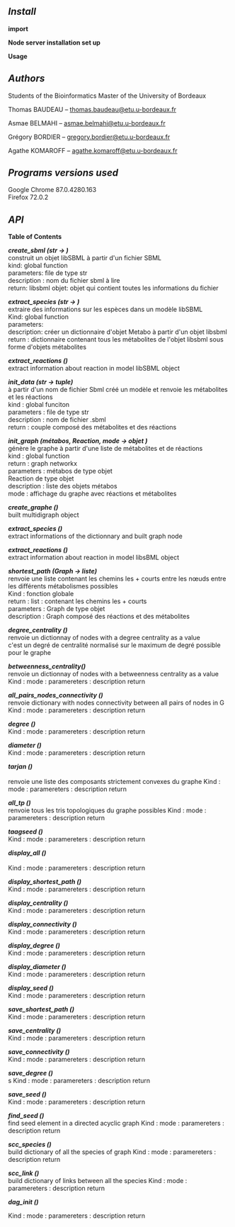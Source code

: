 *<h2>Install </h2>*

**import**




**Node server installation  set up** 




**Usage** 


*<h2>Authors </h2>* 

Students of the Bioinformatics Master of the University of Bordeaux 

Thomas BAUDEAU – thomas.baudeau@etu.u-bordeaux.fr   

Asmae BELMAHI  –  asmae.belmahi@etu.u-bordeaux.fr 

Grégory BORDIER – gregory.bordier@etu.u-bordeaux.fr 

Agathe KOMAROFF – agathe.komaroff@etu.u-bordeaux.fr 


*<h2>Programs versions used </h2>*

Google Chrome 87.0.4280.163 <br>
Firefox 72.0.2 <br>


*<h2>API </h2>*
__Table of Contents__

<strong> <em> create_sbml (str -> ) </em></strong> <br>
construit un objet libSBML à partir d'un fichier SBML <br>
kind: global function <br>
parameters: file de type str <br>
description : nom du fichier sbml à lire <br>
return: libsbml objet: objet qui contient toutes les informations du fichier <br>

<strong> <em> extract_species (str -> ) </em></strong> <br>
extraire des informations sur les espèces dans un modèle libSBML <br>
Kind: global function <br>
parameters:  <br> 
description: créer un dictionnaire d'objet Metabo à partir d'un objet libsbml <br>
return :  dictionnaire contenant tous les métabolites de l'objet libsbml sous forme d'objets métabolites <br>
   

<strong> <em> extract_reactions () </em></strong> <br>
	extract information about reaction in model libSBML object 

 <strong><em>init_data (str -> tuple) </em></strong> <br>
à partir d'un nom de fichier Sbml créé un modèle et renvoie les métabolites et les réactions <br>
kind : global funciton <br>
parameters : file de type str <br>
description : nom de fichier .sbml<br>
return : couple composé des métabolites et des réactions <br>

 <strong><em>init_graph (métabos, Reaction, mode → objet ) </em></strong> <br>
génère le graphe à partir d'une liste de métabolites et de réactions  <br>
kind : global function <br>
return : graph networkx <br>
parameters : métabos de type objet<br>
Reaction de type objet<br>
description : liste des objets métabos<br>
mode : affichage du graphe avec réactions et métabolites <br>

<strong><em>create_graphe ()  </em></strong> <br>
built multidigraph object

<strong><em>extract_species ()  </em></strong> <br>
extract informations of the dictionnary and built graph node <br>

 <strong><em> extract_reactions () </em></strong> <br>
extract information about reaction in model libsBML object <br>


 <strong><em> shortest_path (Graph → liste) </em></strong> <br>
renvoie une liste contenant les chemins les + courts entre les nœuds entre les différents métabolismes possibles <br>
Kind : fonction globale <br>
return : list : contenant les chemins les + courts <br>
parameters : Graph de type objet <br>
description : Graph composé des réactions et des métabolites <br>

 <strong><em> degree_centrality () </em></strong> <br>
renvoie un dictionnay of nodes with a degree centrality as a value <br>
c'est un degré de centralité normalisé sur le maximum de degré possible pour le graphe <br>

  <strong><em> betweenness_centrality() </em></strong> <br>
renvoie un dictionnay of nodes with a betweenness centrality as a value <br>
Kind : 
mode :
paramereters : 
description 
return 

 <strong><em> all_pairs_nodes_connectivity () </em></strong>  <br>
renvoie dictionary with nodes connectivity between all pairs of nodes in G <br>
Kind : 
mode :
paramereters : 
description 
return 

 <strong><em> degree () </em></strong>  <br> 
 Kind : 
mode :
paramereters : 
description 
return 

 <strong><em> diameter () </em></strong>  <br> 
Kind : 
mode :
paramereters : 
description 
return 

  <strong><em> tarjan () </em></strong>  <br>  
 renvoie une liste des composants strictement convexes du graphe 
Kind : 
mode :
paramereters : 
description 
return 

 <strong><em> all_tp ()  </em></strong>  <br> 
renvoie tous les tris topologiques du graphe possibles 
Kind : 
mode :
paramereters : 
description 
return 

 <strong><em> taagseed ()  </em></strong>  <br> 
Kind : 
mode :
paramereters : 
description 
return 


<strong><em> display_all () </em></strong>  <br>  
Kind : 
mode :
paramereters : 
description 
return 

 <strong><em>  display_shortest_path ()  </em></strong>  <br>
Kind : 
mode :
paramereters : 
description 
return 

<strong><em> display_centrality ()  </em></strong>  <br> 
Kind : 
mode :
paramereters : 
description 
return 

<strong><em>  display_connectivity ()   </em></strong>  <br>
Kind : 
mode :
paramereters : 
description 
return 

<strong><em>  display_degree ()  </em></strong>  <br> 
Kind : 
mode :
paramereters : 
description 
return 

<strong><em>  display_diameter ()  </em></strong>  <br> 
Kind : 
mode :
paramereters : 
description 
return 

<strong><em> display_seed ()  </em></strong>  <br> 
Kind : 
mode :
paramereters : 
description 
return 

<strong><em>  save_shortest_path ()  </em></strong>  <br> 
Kind : 
mode :
paramereters : 
description 
return 

<strong><em>  save_centrality ()  </em></strong>  <br>
Kind : 
mode :
paramereters : 
description 
return 

<strong><em>  save_connectivity ()   </em></strong>  <br>
Kind : 
mode :
paramereters : 
description 
return 

<strong><em>  save_degree ()   </em></strong>  <br>s
Kind : 
mode :
paramereters : 
description 
return 

<strong><em>  save_seed ()  </em></strong>  <br> 
Kind : 
mode :
paramereters : 
description 
return 

<strong><em>  find_seed ()  </em></strong>  <br>
	find seed element in a directed acyclic graph
Kind : 
mode :
paramereters : 
description 
return 

<strong><em>  scc_species ()  </em></strong>  <br>
	build dictionary of all the species of graph
Kind : 
mode :
paramereters : 
description 
return 

<strong><em>  scc_link ()  </em></strong>  <br>
	build dictionary of links between all the species 
Kind : 
mode :
paramereters : 
description 
return 

<strong><em>  dag_init ()   </em></strong>  <br>

Kind : 
mode :
paramereters : 
description 
return 


